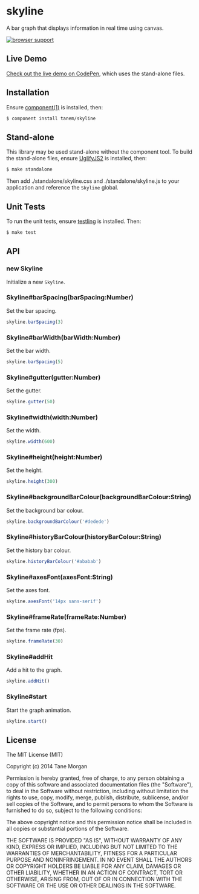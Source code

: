 # skyline

A bar graph that displays information in real time using canvas.

[![browser support](https://ci.testling.com/tanem/skyline.png)](https://ci.testling.com/tanem/skyline)

## Live Demo

[Check out the live demo on CodePen](http://codepen.io/tanem/pen/zkanq), which uses the stand-alone files.

## Installation

Ensure [component(1)](http://component.io) is installed, then:

```sh
$ component install tanem/skyline
```

## Stand-alone

This library may be used stand-alone without the component tool. To build the stand-alone files, ensure [UglifyJS2](https://github.com/mishoo/UglifyJS2) is installed, then: 

```sh
$ make standalone
```

Then add ./standalone/skyline.css and ./standalone/skyline.js to your application and reference the `Skyline` global.

## Unit Tests

To run the unit tests, ensure [testling](https://github.com/substack/testling) is installed. Then:

```sh
$ make test
```

## API

### new Skyline

Initialize a new `Skyline`.

### Skyline#barSpacing(barSpacing:Number)

Set the bar spacing.

```js
skyline.barSpacing(3)
```

### Skyline#barWidth(barWidth:Number)

Set the bar width.

```js
skyline.barSpacing(5)
```

### Skyline#gutter(gutter:Number)

Set the gutter.

```js
skyline.gutter(50)
```

### Skyline#width(width:Number)

Set the width.

```js
skyline.width(600)
```

### Skyline#height(height:Number)

Set the height.

```js
skyline.height(300)
```

### Skyline#backgroundBarColour(backgroundBarColour:String)

Set the background bar colour.

```js
skyline.backgroundBarColour('#dedede')
```

### Skyline#historyBarColour(historyBarColour:String)

Set the history bar colour.

```js
skyline.historyBarColour('#ababab')
```

### Skyline#axesFont(axesFont:String)

Set the axes font.

```js
skyline.axesFont('14px sans-serif')
```

### Skyline#frameRate(frameRate:Number)

Set the frame rate (fps).

```js
skyline.frameRate(30)
```

### Skyline#addHit

Add a hit to the graph.

```js
skyline.addHit()
```

### Skyline#start

Start the graph animation.

```js
skyline.start()
```

## License

The MIT License (MIT)

Copyright (c) 2014 Tane Morgan

Permission is hereby granted, free of charge, to any person obtaining a copy
of this software and associated documentation files (the "Software"), to deal
in the Software without restriction, including without limitation the rights
to use, copy, modify, merge, publish, distribute, sublicense, and/or sell
copies of the Software, and to permit persons to whom the Software is
furnished to do so, subject to the following conditions:

The above copyright notice and this permission notice shall be included in
all copies or substantial portions of the Software.

THE SOFTWARE IS PROVIDED "AS IS", WITHOUT WARRANTY OF ANY KIND, EXPRESS OR
IMPLIED, INCLUDING BUT NOT LIMITED TO THE WARRANTIES OF MERCHANTABILITY,
FITNESS FOR A PARTICULAR PURPOSE AND NONINFRINGEMENT. IN NO EVENT SHALL THE
AUTHORS OR COPYRIGHT HOLDERS BE LIABLE FOR ANY CLAIM, DAMAGES OR OTHER
LIABILITY, WHETHER IN AN ACTION OF CONTRACT, TORT OR OTHERWISE, ARISING FROM,
OUT OF OR IN CONNECTION WITH THE SOFTWARE OR THE USE OR OTHER DEALINGS IN
THE SOFTWARE.